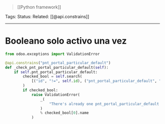 > [[Python framework]]

Tags: 
Status: 
Related: [[@api.constrains]]

___

# Booleano solo activo una vez

```python
from odoo.exceptions import ValidationError

@api.constrains("pnt_portal_particular_default")
def _check_pnt_portal_particular_default(self):
    if self.pnt_portal_particular_default:
        checked_bool = self.search(
            [("id", "!=", self.id), ("pnt_portal_particular_default", "=", True)]
        )
        if checked_bool:
            raise ValidationError(
                _(
                    "There's already one pnt_portal_particular_default is checked. Reference : %s"
                )
                % checked_bool[0].name
            )
```